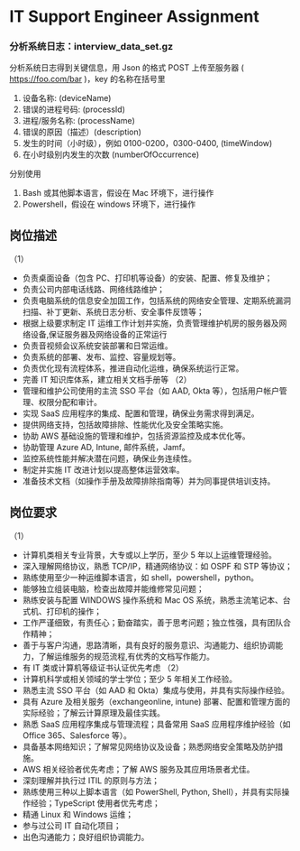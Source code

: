 # IT Support Engineer Assignment

### 分析系统日志：interview_data_set.gz

分析系统日志得到关键信息，用 Json 的格式 POST 上传至服务器 ( https://foo.com/bar )，key 的名称在括号里

1. 设备名称: (deviceName)
2. 错误的进程号码: (processId)
3. 进程/服务名称: (processName)
4. 错误的原因（描述）(description)
5. 发生的时间（小时级），例如 0100-0200，0300-0400, (timeWindow)
6. 在小时级别内发生的次数 (numberOfOccurrence)

分别使用

1. Bash 或其他脚本语言，假设在 Mac 环境下，进行操作
2. Powershell，假设在 windows 环境下，进行操作

## 岗位描述
（1）
- 负责桌面设备（包含 PC、打印机等设备）的安装、配置、修复及维护；
- 负责公司内部电话线路、网络线路维护；
- 负责电脑系统的信息安全加固工作，包括系统的网络安全管理、定期系统漏洞扫描、补丁更新、系统日志分析、安全事件反馈等；
- 根据上级要求制定 IT 运维工作计划并实施，负责管理维护机房的服务器及网络设备,保证服务器及网络设备的正常运行
- 负责音视频会议系统安装部署和日常运维。
- 负责系统的部署、发布、监控、容量规划等。
- 负责优化现有流程体系，推进自动化运维，确保系统运行正常。
- 完善 IT 知识库体系，建立相关文档手册等
（2）
- 管理和维护公司使用的主流 SSO 平台（如 AAD, Okta 等），包括用户帐户管理、权限分配和审计。
- 实现 SaaS 应用程序的集成、配置和管理，确保业务需求得到满足。
- 提供网络支持，包括故障排除、性能优化及安全策略实施。
- 协助 AWS 基础设施的管理和维护，包括资源监控及成本优化等。
- 协助管理 Azure AD, Intune, 邮件系统，Jamf。
- 监控系统性能并解决潜在问题，确保业务连续性。
- 制定并实施 IT 改进计划以提高整体运营效率。
- 准备技术文档（如操作手册及故障排除指南等）并为同事提供培训支持。
## 岗位要求
（1）
- 计算机类相关专业背景，大专或以上学历，至少 5 年以上运维管理经验。
- 深入理解网络协议，熟悉 TCP/IP，精通网络协议：如 OSPF 和 STP 等协议；
- 熟练使用至少一种运维脚本语言，如 shell，powershell，python。
- 能够独立组装电脑，检查出故障并能维修常见问题；
- 熟练安装与配置 WINDOWS 操作系统和 Mac OS 系统，熟悉主流笔记本、台式机、打印机的操作；
- 工作严谨细致，有责任心；勤奋踏实，善于思考问题；独立性强，具有团队合作精神；
- 善于与客户沟通，思路清晰，具有良好的服务意识、沟通能力、组织协调能力，了解运维服务的规范流程,有优秀的文档写作能力。
- 有 IT 类或计算机等级证书认证优先考虑
（2）
- 计算机科学或相关领域的学士学位；至少 5 年相关工作经验。
- 熟悉主流 SSO 平台（如 AAD 和 Okta）集成与使用，并具有实际操作经验。
- 具有 Azure 及相关服务（exchangeonline, intune) 部署、配置和管理方面的实际经验；了解云计算原理及最佳实践。
- 熟悉 SaaS 应用程序集成与管理流程；具备常用 SaaS 应用程序维护经验（如 Office 365、Salesforce 等）。
- 具备基本网络知识；了解常见网络协议及设备；熟悉网络安全策略及防护措施。
- AWS 相关经验者优先考虑；了解 AWS 服务及其应用场景者尤佳。
- 深刻理解并执行过 ITIL 的原则与方法；
- 熟练使用三种以上脚本语言（如 PowerShell, Python, Shell），并具有实际操作经验；TypeScript 使用者优先考虑；
- 精通 Linux 和 Windows 运维；
- 参与过公司 IT 自动化项目；
- 出色沟通能力；良好组织协调能力。

